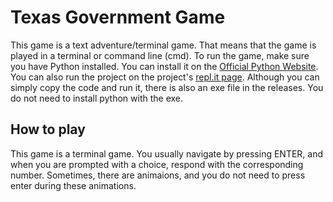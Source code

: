 # Texas Government Game
This game is a text adventure/terminal game.
That means that the game is played in a terminal or command line (cmd).
To run the game, make sure you have Python installed.
You can install it on the [Official Python Website](https://www.python.org/downloads/).
You can also run the project on the project's [repl.it page](https://replit.com/@Dat1Programmer/Texas-Government-Game-CC-7th?v=1).
Although you can simply copy the code and run it, there is also an exe file in the releases. You do not need to install python with the exe.

## How to play

This game is a terminal game. You usually navigate by pressing ENTER, and when you are prompted with a choice, respond with the corresponding number. Sometimes, there are animaions, and you do not need to press enter during these animations.
